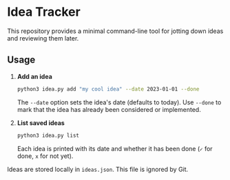 # Idea Tracker

This repository provides a minimal command-line tool for jotting down ideas and
reviewing them later.

## Usage

1. **Add an idea**

   ```bash
   python3 idea.py add "my cool idea" --date 2023-01-01 --done
   ```
   The `--date` option sets the idea's date (defaults to today). Use `--done` to
   mark that the idea has already been considered or implemented.

2. **List saved ideas**

   ```bash
   python3 idea.py list
   ```
   Each idea is printed with its date and whether it has been done (`✓` for done,
   `x` for not yet).

Ideas are stored locally in `ideas.json`. This file is ignored by Git.
